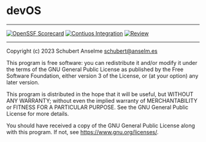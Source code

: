 # devOS

---

[![OpenSSF Scorecard][ossf-score-badge]][ossf-score-link]
[![Contiuos Integration][ci-badge]][ci-link]
[![Review][review-badge]][review-link]

[ossf-score-badge]: https://api.securityscorecards.dev/projects/github.com/anselmes/devos/badge
[ossf-score-link]: https://securityscorecards.dev/viewer/?uri=github.com/anselmes/devos
[ci-badge]: https://github.com/anselmes/devos/actions/workflows/cicd.yml/badge.svg
[ci-link]: https://github.com/anselmes/devos/actions/workflows/cicd.yml
[review-badge]: https://github.com/anselmes/devos/actions/workflows/review.yml/badge.svg
[review-link]: https://github.com/anselmes/devos/actions/workflows/review.yml

---

Copyright (c) 2023 Schubert Anselme <schubert@anselm.es>

This program is free software: you can redistribute it and/or modify
it under the terms of the GNU General Public License as published by
the Free Software Foundation, either version 3 of the License, or
(at your option) any later version.

This program is distributed in the hope that it will be useful,
but WITHOUT ANY WARRANTY; without even the implied warranty of
MERCHANTABILITY or FITNESS FOR A PARTICULAR PURPOSE. See the
GNU General Public License for more details.

You should have received a copy of the GNU General Public License
along with this program. If not, see <https://www.gnu.org/licenses/>.
